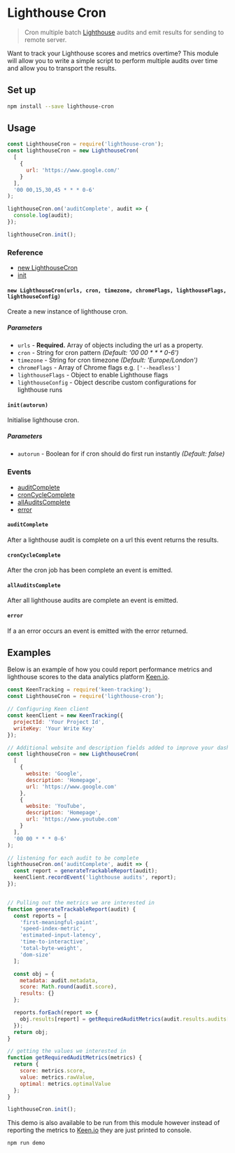 # Lighthouse Cron
> Cron multiple batch [Lighthouse](https://github.com/googlechrome/lighthouse) audits and emit results for sending to remote server.

Want to track your Lighthouse scores and metrics overtime? This module will allow you to write a simple script to perform multiple audits over time and allow you to transport the results.

## Set up

```Bash
npm install --save lighthouse-cron
```

## Usage
```Javascript
const LighthouseCron = require('lighthouse-cron');
const lighthouseCron = new LighthouseCron(
  [
    {
      url: 'https://www.google.com/'
    }
  ],
  '00 00,15,30,45 * * * 0-6'
);

lighthouseCron.on('auditComplete', audit => {
  console.log(audit);
});

lighthouseCron.init();
```

### Reference
* [new LighthouseCron](#new-lighthouse-cron)
* [init](#init)

<a name="new-lighthouse-cron"></a>
#### `new LighthouseCron(urls, cron, timezone, chromeFlags, lighthouseFlags, lighthouseConfig)`
Create a new instance of lighthouse cron.

##### Parameters
* `urls` - **Required.** Array of objects including the url as a property.
* `cron` - String for cron pattern *(Default: '00 00 * * * 0-6')*
* `timezone` - String for cron timezone *(Default: 'Europe/London')*
* `chromeFlags` - Array of Chrome flags e.g. `['--headless']`
* `lighthouseFlags` - Object to enable Lighthouse flags
* `lighthouseConfig` - Object describe custom configurations for lighthouse runs

<a name="init"></a>
#### `init(autorun)`
Initialise lighthouse cron.

##### Parameters
* `autorun` - Boolean for if cron should do first run instantly *(Default: false)*

### Events
* [auditComplete](#auditComplete)
* [cronCycleComplete](#cronCycleComplete)
* [allAuditsComplete](#allAuditsComplete)
* [error](#error)

<a name="auditComplete"></a>
#### `auditComplete`
After a lighthouse audit is complete on a url this event returns the results.

<a name="cronCycleComplete"></a>
#### `cronCycleComplete`
After the cron job has been complete an event is emitted.

<a name="allAuditsComplete"></a>
#### `allAuditsComplete`
After all lighthouse audits are complete an event is emitted.

<a name="error"></a>
#### `error`
If a an error occurs an event is emitted with the error returned.

## Examples
Below is an example of how you could report performance metrics and lighthouse scores to the data analytics platform [Keen.io](https://keen.io/).

```Javascript
const KeenTracking = require('keen-tracking');
const LighthouseCron = require('lighthouse-cron');

// Configuring Keen client
const keenClient = new KeenTracking({
  projectId: 'Your Project Id',
  writeKey: 'Your Write Key'
});

// Additional website and description fields added to improve your dashboards
const lighthouseCron = new LighthouseCron(
  [
    {
      website: 'Google',
      description: 'Homepage',
      url: 'https://www.google.com'
    },
    {
      website: 'YouTube',
      description: 'Homepage',
      url: 'https://www.youtube.com'
    }
  ],
  '00 00 * * * 0-6'
);

// listening for each audit to be complete
lighthouseCron.on('auditComplete', audit => {
  const report = generateTrackableReport(audit);
  keenClient.recordEvent('lighthouse audits', report);
});


// Pulling out the metrics we are interested in
function generateTrackableReport(audit) {
  const reports = [
    'first-meaningful-paint',
    'speed-index-metric',
    'estimated-input-latency',
    'time-to-interactive',
    'total-byte-weight',
    'dom-size'
  ];

  const obj = {
    metadata: audit.metadata,
    score: Math.round(audit.score),
    results: {}
  };

  reports.forEach(report => {
    obj.results[report] = getRequiredAuditMetrics(audit.results.audits[report]);
  });
  return obj;
}

// getting the values we interested in
function getRequiredAuditMetrics(metrics) {
  return {
    score: metrics.score,
    value: metrics.rawValue,
    optimal: metrics.optimalValue
  };
}

lighthouseCron.init();
```

This demo is also available to be run from this module however instead of reporting the metrics to [Keen.io](https://keen.io/) they are just printed to console.

```Bash
npm run demo
```
